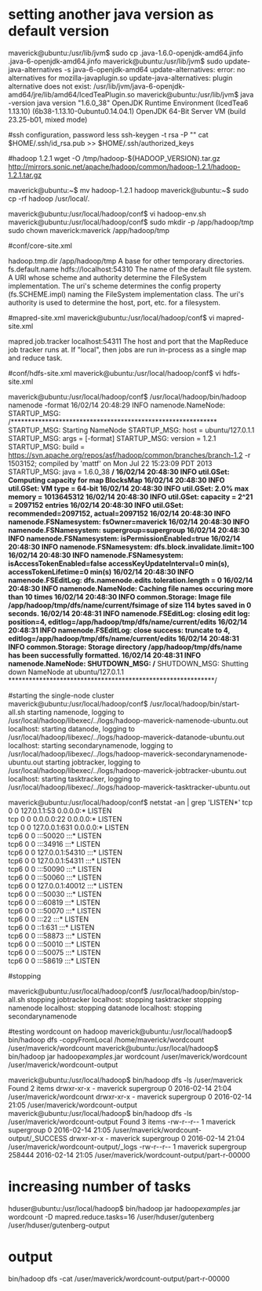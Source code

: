 
# setting another java version as default version
maverick@ubuntu:/usr/lib/jvm$ sudo cp .java-1.6.0-openjdk-amd64.jinfo .java-6-openjdk-amd64.jinfo
maverick@ubuntu:/usr/lib/jvm$ sudo update-java-alternatives -s java-6-openjdk-amd64
update-alternatives: error: no alternatives for mozilla-javaplugin.so
update-java-alternatives: plugin alternative does not exist: /usr/lib/jvm/java-6-openjdk-amd64/jre/lib/amd64/IcedTeaPlugin.so
maverick@ubuntu:/usr/lib/jvm$ java -version
java version "1.6.0_38"
OpenJDK Runtime Environment (IcedTea6 1.13.10) (6b38-1.13.10-0ubuntu0.14.04.1)
OpenJDK 64-Bit Server VM (build 23.25-b01, mixed mode)

#ssh configuration, password less
ssh-keygen -t rsa -P ""
cat $HOME/.ssh/id_rsa.pub >> $HOME/.ssh/authorized_keys


#hadoop 1.2.1
wget -O /tmp/hadoop-${HADOOP_VERSION}.tar.gz http://mirrors.sonic.net/apache/hadoop/common/hadoop-1.2.1/hadoop-1.2.1.tar.gz


maverick@ubuntu:~$ mv hadoop-1.2.1 hadoop
maverick@ubuntu:~$ sudo cp -rf hadoop /usr/local/.


maverick@ubuntu:/usr/local/hadoop/conf$ vi hadoop-env.sh 
maverick@ubuntu:/usr/local/hadoop/conf$ sudo mkdir -p /app/hadoop/tmp
sudo chown maverick:maverick /app/hadoop/tmp

#conf/core-site.xml

<configuration>
<property>
  <name>hadoop.tmp.dir</name>
  <value>/app/hadoop/tmp</value>
  <description>A base for other temporary directories.</description>
</property>

<property>
  <name>fs.default.name</name>
  <value>hdfs://localhost:54310</value>
  <description>The name of the default file system.  A URI whose
  scheme and authority determine the FileSystem implementation.  The
  uri's scheme determines the config property (fs.SCHEME.impl) naming
  the FileSystem implementation class.  The uri's authority is used to
  determine the host, port, etc. for a filesystem.</description>
</property>
</configuration>


#mapred-site.xml
maverick@ubuntu:/usr/local/hadoop/conf$ vi mapred-site.xml 

<property>
  <name>mapred.job.tracker</name>
  <value>localhost:54311</value>
  <description>The host and port that the MapReduce job tracker runs
  at.  If "local", then jobs are run in-process as a single map
  and reduce task.
  </description>
</property>

#conf/hdfs-site.xml
maverick@ubuntu:/usr/local/hadoop/conf$ vi hdfs-site.xml

maverick@ubuntu:/usr/local/hadoop/conf$ /usr/local/hadoop/bin/hadoop namenode -format
16/02/14 20:48:29 INFO namenode.NameNode: STARTUP_MSG: 
/************************************************************
STARTUP_MSG: Starting NameNode
STARTUP_MSG:   host = ubuntu/127.0.1.1
STARTUP_MSG:   args = [-format]
STARTUP_MSG:   version = 1.2.1
STARTUP_MSG:   build = https://svn.apache.org/repos/asf/hadoop/common/branches/branch-1.2 -r 1503152; compiled by 'mattf' on Mon Jul 22 15:23:09 PDT 2013
STARTUP_MSG:   java = 1.6.0_38
************************************************************/
16/02/14 20:48:30 INFO util.GSet: Computing capacity for map BlocksMap
16/02/14 20:48:30 INFO util.GSet: VM type       = 64-bit
16/02/14 20:48:30 INFO util.GSet: 2.0% max memory = 1013645312
16/02/14 20:48:30 INFO util.GSet: capacity      = 2^21 = 2097152 entries
16/02/14 20:48:30 INFO util.GSet: recommended=2097152, actual=2097152
16/02/14 20:48:30 INFO namenode.FSNamesystem: fsOwner=maverick
16/02/14 20:48:30 INFO namenode.FSNamesystem: supergroup=supergroup
16/02/14 20:48:30 INFO namenode.FSNamesystem: isPermissionEnabled=true
16/02/14 20:48:30 INFO namenode.FSNamesystem: dfs.block.invalidate.limit=100
16/02/14 20:48:30 INFO namenode.FSNamesystem: isAccessTokenEnabled=false accessKeyUpdateInterval=0 min(s), accessTokenLifetime=0 min(s)
16/02/14 20:48:30 INFO namenode.FSEditLog: dfs.namenode.edits.toleration.length = 0
16/02/14 20:48:30 INFO namenode.NameNode: Caching file names occuring more than 10 times 
16/02/14 20:48:30 INFO common.Storage: Image file /app/hadoop/tmp/dfs/name/current/fsimage of size 114 bytes saved in 0 seconds.
16/02/14 20:48:31 INFO namenode.FSEditLog: closing edit log: position=4, editlog=/app/hadoop/tmp/dfs/name/current/edits
16/02/14 20:48:31 INFO namenode.FSEditLog: close success: truncate to 4, editlog=/app/hadoop/tmp/dfs/name/current/edits
16/02/14 20:48:31 INFO common.Storage: Storage directory /app/hadoop/tmp/dfs/name has been successfully formatted.
16/02/14 20:48:31 INFO namenode.NameNode: SHUTDOWN_MSG: 
/************************************************************
SHUTDOWN_MSG: Shutting down NameNode at ubuntu/127.0.1.1
************************************************************/

#starting the single-node cluster
maverick@ubuntu:/usr/local/hadoop/conf$ /usr/local/hadoop/bin/start-all.sh
starting namenode, logging to /usr/local/hadoop/libexec/../logs/hadoop-maverick-namenode-ubuntu.out
localhost: starting datanode, logging to /usr/local/hadoop/libexec/../logs/hadoop-maverick-datanode-ubuntu.out
localhost: starting secondarynamenode, logging to /usr/local/hadoop/libexec/../logs/hadoop-maverick-secondarynamenode-ubuntu.out
starting jobtracker, logging to /usr/local/hadoop/libexec/../logs/hadoop-maverick-jobtracker-ubuntu.out
localhost: starting tasktracker, logging to /usr/local/hadoop/libexec/../logs/hadoop-maverick-tasktracker-ubuntu.out

maverick@ubuntu:/usr/local/hadoop/conf$ netstat -an | grep 'LISTEN*'
tcp        0      0 127.0.1.1:53            0.0.0.0:*               LISTEN     
tcp        0      0 0.0.0.0:22              0.0.0.0:*               LISTEN     
tcp        0      0 127.0.0.1:631           0.0.0.0:*               LISTEN     
tcp6       0      0 :::50020                :::*                    LISTEN     
tcp6       0      0 :::34916                :::*                    LISTEN     
tcp6       0      0 127.0.0.1:54310         :::*                    LISTEN     
tcp6       0      0 127.0.0.1:54311         :::*                    LISTEN     
tcp6       0      0 :::50090                :::*                    LISTEN     
tcp6       0      0 :::50060                :::*                    LISTEN     
tcp6       0      0 127.0.0.1:40012         :::*                    LISTEN     
tcp6       0      0 :::50030                :::*                    LISTEN     
tcp6       0      0 :::60819                :::*                    LISTEN     
tcp6       0      0 :::50070                :::*                    LISTEN     
tcp6       0      0 :::22                   :::*                    LISTEN     
tcp6       0      0 ::1:631                 :::*                    LISTEN     
tcp6       0      0 :::58873                :::*                    LISTEN     
tcp6       0      0 :::50010                :::*                    LISTEN     
tcp6       0      0 :::50075                :::*                    LISTEN     
tcp6       0      0 :::58619                :::*                    LISTEN     

#stopping 

maverick@ubuntu:/usr/local/hadoop/conf$ /usr/local/hadoop/bin/stop-all.sh
stopping jobtracker
localhost: stopping tasktracker
stopping namenode
localhost: stopping datanode
localhost: stopping secondarynamenode

#testing wordcount on hadoop
maverick@ubuntu:/usr/local/hadoop$ bin/hadoop dfs -copyFromLocal /home/maverick/wordcount /user/maverick/wordcount
maverick@ubuntu:/usr/local/hadoop$ bin/hadoop jar hadoop*examples*.jar wordcount /user/maverick/wordcount /user/maverick/wordcount-output


maverick@ubuntu:/usr/local/hadoop$ bin/hadoop dfs -ls /user/maverick
Found 2 items
drwxr-xr-x   - maverick supergroup          0 2016-02-14 21:04 /user/maverick/wordcount
drwxr-xr-x   - maverick supergroup          0 2016-02-14 21:05 /user/maverick/wordcount-output
maverick@ubuntu:/usr/local/hadoop$ bin/hadoop dfs -ls /user/maverick/wordcount-output
Found 3 items
-rw-r--r--   1 maverick supergroup          0 2016-02-14 21:05 /user/maverick/wordcount-output/_SUCCESS
drwxr-xr-x   - maverick supergroup          0 2016-02-14 21:04 /user/maverick/wordcount-output/_logs
-rw-r--r--   1 maverick supergroup     258444 2016-02-14 21:05 /user/maverick/wordcount-output/part-r-00000

# increasing number of tasks
hduser@ubuntu:/usr/local/hadoop$ bin/hadoop jar hadoop*examples*.jar wordcount -D mapred.reduce.tasks=16 /user/hduser/gutenberg /user/hduser/gutenberg-output

# output
bin/hadoop dfs -cat /user/maverick/wordcount-output/part-r-00000





